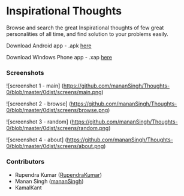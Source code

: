 # Inspirational Thoughts
Browse and search the great Inspirational thoughts of few great personalities of all time, and find solution to your problems easily.

Download Android app - .apk [here](https://github.com/mananSingh/Thoughts-0/blob/master/0dist/InspirationalThoughts.apk?raw=true)

Download Windows Phone app - .xap [here](https://github.com/mananSingh/Thoughts-0/blob/master/0dist/inspireThoughts.xap?raw=true)

### Screenshots

![screenshot 1 - main] (https://github.com/mananSingh/Thoughts-0/blob/master/0dist/screens/main.png)

![screenshot 2 - browse] (https://github.com/mananSingh/Thoughts-0/blob/master/0dist/screens/browse.png)

![screenshot 3 - random] (https://github.com/mananSingh/Thoughts-0/blob/master/0dist/screens/random.png)

![screenshot 4 - about] (https://github.com/mananSingh/Thoughts-0/blob/master/0dist/screens/about.png)


### Contributors

* Rupendra Kumar ([RupendraKumar](http://github.com/RupendraKumar))
* Manan Singh ([mananSingh](http://github.com/mananSingh))
* KamalKant 
